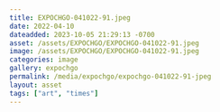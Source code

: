 ```yaml
---
title: EXPOCHGO-041022-91.jpeg
date: 2022-04-10
dateadded: 2023-10-05 21:29:13 -0700
asset: /assets/EXPOCHGO/EXPOCHGO-041022-91.jpeg
image: /assets/EXPOCHGO/EXPOCHGO-041022-91.jpeg
categories: image
gallery: expochgo
permalink: /media/expochgo/expochgo-041022-91-jpeg
layout: asset
tags: ["art", "times"]
--- 
```

